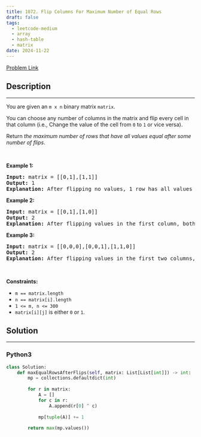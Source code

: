 ```yaml
---
title: 1072. Flip Columns For Maximum Number of Equal Rows
draft: false
tags: 
  - leetcode-medium
  - array
  - hash-table
  - matrix
date: 2024-11-22
---
```


[Problem Link](https://leetcode.com/problems/flip-columns-for-maximum-number-of-equal-rows/)

## Description

---
<p>You are given an <code>m x n</code> binary matrix <code>matrix</code>.</p>

<p>You can choose any number of columns in the matrix and flip every cell in that column (i.e., Change the value of the cell from <code>0</code> to <code>1</code> or vice versa).</p>

<p>Return <em>the maximum number of rows that have all values equal after some number of flips</em>.</p>

<p>&nbsp;</p>
<p><strong class="example">Example 1:</strong></p>

<pre>
<strong>Input:</strong> matrix = [[0,1],[1,1]]
<strong>Output:</strong> 1
<strong>Explanation:</strong> After flipping no values, 1 row has all values equal.
</pre>

<p><strong class="example">Example 2:</strong></p>

<pre>
<strong>Input:</strong> matrix = [[0,1],[1,0]]
<strong>Output:</strong> 2
<strong>Explanation:</strong> After flipping values in the first column, both rows have equal values.
</pre>

<p><strong class="example">Example 3:</strong></p>

<pre>
<strong>Input:</strong> matrix = [[0,0,0],[0,0,1],[1,1,0]]
<strong>Output:</strong> 2
<strong>Explanation:</strong> After flipping values in the first two columns, the last two rows have equal values.
</pre>

<p>&nbsp;</p>
<p><strong>Constraints:</strong></p>

<ul>
	<li><code>m == matrix.length</code></li>
	<li><code>n == matrix[i].length</code></li>
	<li><code>1 &lt;= m, n &lt;= 300</code></li>
	<li><code>matrix[i][j]</code> is either&nbsp;<code>0</code> or <code>1</code>.</li>
</ul>


## Solution

---
### Python3
``` py title='flip-columns-for-maximum-number-of-equal-rows'
class Solution:
    def maxEqualRowsAfterFlips(self, matrix: List[List[int]]) -> int:
        mp = collections.defaultdict(int)
        
        for r in matrix:
            A = []
            for c in r:
                A.append(r[0] ^ c)
            
            mp[tuple(A)] += 1
        
        return max(mp.values())
```

